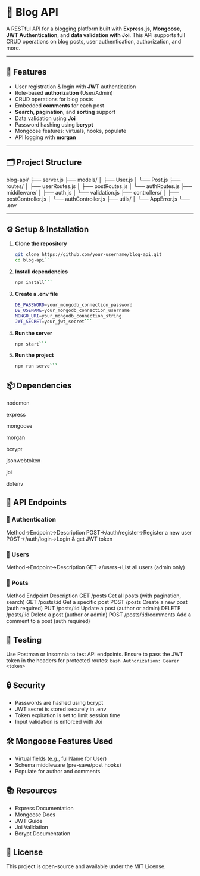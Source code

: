 # 📝 Blog API

A RESTful API for a blogging platform built with **Express.js**, **Mongoose**, **JWT Authentication**, and **data validation with Joi**. This API supports full CRUD operations on blog posts, user authentication, authorization, and more.

---

## 🚀 Features

- User registration & login with **JWT** authentication
- Role-based **authorization** (User/Admin)
- CRUD operations for blog posts
- Embedded **comments** for each post
- **Search**, **pagination**, and **sorting** support
- Data validation using **Joi**
- Password hashing using **bcrypt**
- Mongoose features: virtuals, hooks, populate
- API logging with **morgan**

---

## 🗂️ Project Structure

blog-api/ 
  ├── server.js 
  ├── models/ 
        │ ├── User.js 
        │ └── Post.js 
  ├── routes/ 
    │ ├── userRoutes.js 
    │ ├── postRoutes.js 
    │ └── authRoutes.js 
  ├── middleware/ 
    │ ├── auth.js 
    │ └── validation.js 
  ├── controllers/ 
    │ ├── postController.js 
    │ └── authController.js 
  ├── utils/ 
    │ └── AppError.js 
  └── .env



---

## ⚙️ Setup & Installation

1. **Clone the repository**
   ```bash
   git clone https://github.com/your-username/blog-api.git
   cd blog-api```

2. **Install dependencies**
   ```bash
   npm install```

3. **Create a .env file**
   ```bash
   DB_PASSWORD=your_mongodb_connection_password
   DB_USENAME=your_mongodb_connection_username
   MONGO_URI=your_mongodb_connection_string
   JWT_SECRET=your_jwt_secret```

4. **Run the server**
   ```bash
   npm start```

5. **Run the project**
   ```bash
   npm run serve```


## 📦 Dependencies

nodemon

express

mongoose

morgan

bcrypt

jsonwebtoken

joi

dotenv

## 🧩 API Endpoints
### 🔐 Authentication
Method->Endpoint->Description
POST->/auth/register->Register a new user
POST->/auth/login->Login & get JWT token

### 👤 Users
Method->Endpoint->Description
GET->/users->List all users (admin only)

### 📝 Posts
Method	Endpoint	Description
GET	/posts	Get all posts (with pagination, search)
GET	/posts/:id	Get a specific post
POST	/posts	Create a new post (auth required)
PUT	/posts/:id	Update a post (author or admin)
DELETE	/posts/:id	Delete a post (author or admin)
POST	/posts/:id/comments	Add a comment to a post (auth required)


## 🧪 Testing
Use Postman or Insomnia to test API endpoints. Ensure to pass the JWT token in the headers for protected routes:
```bash Authorization: Bearer <token>```


## 🔒 Security
- Passwords are hashed using bcrypt
- JWT secret is stored securely in .env
- Token expiration is set to limit session time
- Input validation is enforced with Joi

## 🛠️ Mongoose Features Used
- Virtual fields (e.g., fullName for User)
- Schema middleware (pre-save/post hooks)
- Populate for author and comments

## 📚 Resources
- Express Documentation
- Mongoose Docs
- JWT Guide
- Joi Validation
- Bcrypt Documentation

## 📜 License
This project is open-source and available under the MIT License.


